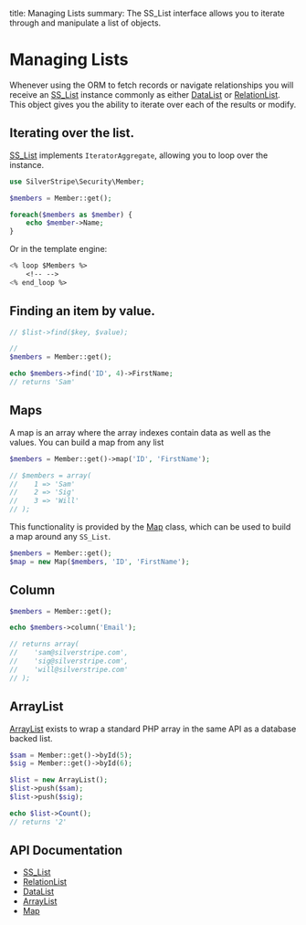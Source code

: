 title: Managing Lists
summary: The SS_List interface allows you to iterate through and manipulate a list of objects.

# Managing Lists

Whenever using the ORM to fetch records or navigate relationships you will receive an [SS_List](api:SilverStripe\ORM\SS_List) instance commonly as
either [DataList](api:SilverStripe\ORM\DataList) or [RelationList](api:SilverStripe\ORM\RelationList). This object gives you the ability to iterate over each of the results or
modify.

## Iterating over the list.

[SS_List](api:SilverStripe\ORM\SS_List) implements `IteratorAggregate`, allowing you to loop over the instance.

```php
use SilverStripe\Security\Member;

$members = Member::get();

foreach($members as $member) {
    echo $member->Name;
}
```

Or in the template engine:

```ss
<% loop $Members %>
    <!-- -->
<% end_loop %>
```

## Finding an item by value.

```php
// $list->find($key, $value);

//
$members = Member::get();

echo $members->find('ID', 4)->FirstName;
// returns 'Sam'
```

## Maps

A map is an array where the array indexes contain data as well as the values. You can build a map from any list

```php
$members = Member::get()->map('ID', 'FirstName');

// $members = array(
//    1 => 'Sam'
//    2 => 'Sig'
//    3 => 'Will'
// );
```

This functionality is provided by the [Map](api:SilverStripe\ORM\Map) class, which can be used to build a map around any `SS_List`.

```php
$members = Member::get();
$map = new Map($members, 'ID', 'FirstName');
```

## Column

```php
$members = Member::get();

echo $members->column('Email');

// returns array(
//    'sam@silverstripe.com',
//    'sig@silverstripe.com',
//    'will@silverstripe.com'
// );
```

## ArrayList

[ArrayList](api:SilverStripe\ORM\ArrayList) exists to wrap a standard PHP array in the same API as a database backed list.

```php
$sam = Member::get()->byId(5);
$sig = Member::get()->byId(6);

$list = new ArrayList();
$list->push($sam);
$list->push($sig);

echo $list->Count();
// returns '2'
```

## API Documentation

* [SS_List](api:SilverStripe\ORM\SS_List)
* [RelationList](api:SilverStripe\ORM\RelationList)
* [DataList](api:SilverStripe\ORM\DataList)
* [ArrayList](api:SilverStripe\ORM\ArrayList)
* [Map](api:SilverStripe\ORM\Map)

